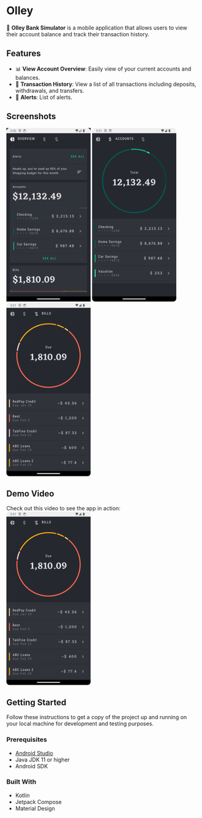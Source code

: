 # Olley

🚀 **Olley Bank Simulator** is a mobile application that allows users to view their account balance
and track their transaction history.

## Features

- 📊 **View Account Overview**: Easily view of your current accounts and balances.
- 📜 **Transaction History**: View a list of all transactions including deposits, withdrawals, and
  transfers.
- 🔔 **Alerts**: List of alerts.

## Screenshots

<p float="left">
    <img src="Screenshot_20240520_175103.png" alt="Screenshot 1" width="220"/>
    <img src="Screenshot_20240520_175133.png" alt="Screenshot 2" width="220"/>
    <img src="Screenshot_20240520_175151.png" alt="Screenshot 2" width="220"/>
</p>

## Demo Video

Check out this video to see the app in action:
<img src="Screenshot_20240520_175151.png" alt="Screenshot 2" width="220"/>

## Getting Started

Follow these instructions to get a copy of the project up and running on your local machine for
development and testing purposes.

### Prerequisites

- [Android Studio](https://developer.android.com/studio)
- Java JDK 11 or higher
- Android SDK

### Built With
- Kotlin
- Jetpack Compose
- Material Design


